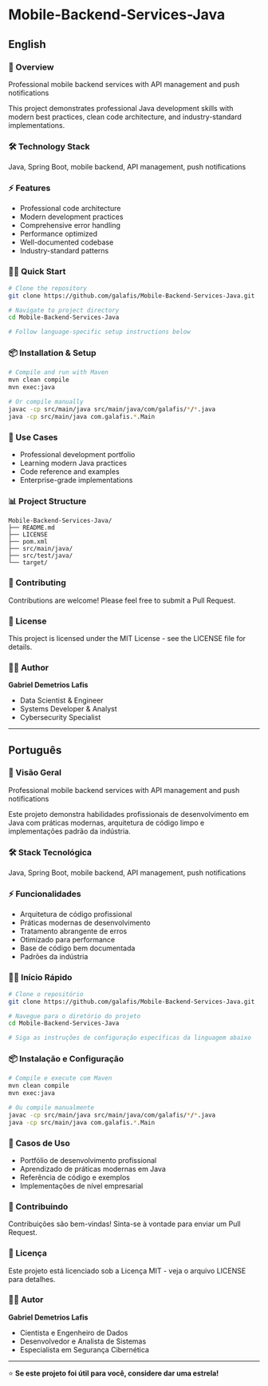 # Mobile-Backend-Services-Java

## English

### 🚀 Overview
Professional mobile backend services with API management and push notifications

This project demonstrates professional Java development skills with modern best practices, clean code architecture, and industry-standard implementations.

### 🛠️ Technology Stack
Java, Spring Boot, mobile backend, API management, push notifications

### ⚡ Features
- Professional code architecture
- Modern development practices
- Comprehensive error handling
- Performance optimized
- Well-documented codebase
- Industry-standard patterns

### 🏃‍♂️ Quick Start

```bash
# Clone the repository
git clone https://github.com/galafis/Mobile-Backend-Services-Java.git

# Navigate to project directory
cd Mobile-Backend-Services-Java

# Follow language-specific setup instructions below
```

### 📦 Installation & Setup

```bash
# Compile and run with Maven
mvn clean compile
mvn exec:java

# Or compile manually
javac -cp src/main/java src/main/java/com/galafis/*/*.java
java -cp src/main/java com.galafis.*.Main
```

### 🎯 Use Cases
- Professional development portfolio
- Learning modern Java practices
- Code reference and examples
- Enterprise-grade implementations

### 📊 Project Structure
```
Mobile-Backend-Services-Java/
├── README.md
├── LICENSE
├── pom.xml
├── src/main/java/
├── src/test/java/
└── target/
```

### 🤝 Contributing
Contributions are welcome! Please feel free to submit a Pull Request.

### 📄 License
This project is licensed under the MIT License - see the LICENSE file for details.

### 👨‍💻 Author
**Gabriel Demetrios Lafis**
- Data Scientist & Engineer
- Systems Developer & Analyst
- Cybersecurity Specialist

---

## Português

### 🚀 Visão Geral
Professional mobile backend services with API management and push notifications

Este projeto demonstra habilidades profissionais de desenvolvimento em Java com práticas modernas, arquitetura de código limpo e implementações padrão da indústria.

### 🛠️ Stack Tecnológica
Java, Spring Boot, mobile backend, API management, push notifications

### ⚡ Funcionalidades
- Arquitetura de código profissional
- Práticas modernas de desenvolvimento
- Tratamento abrangente de erros
- Otimizado para performance
- Base de código bem documentada
- Padrões da indústria

### 🏃‍♂️ Início Rápido

```bash
# Clone o repositório
git clone https://github.com/galafis/Mobile-Backend-Services-Java.git

# Navegue para o diretório do projeto
cd Mobile-Backend-Services-Java

# Siga as instruções de configuração específicas da linguagem abaixo
```

### 📦 Instalação e Configuração

```bash
# Compile e execute com Maven
mvn clean compile
mvn exec:java

# Ou compile manualmente
javac -cp src/main/java src/main/java/com/galafis/*/*.java
java -cp src/main/java com.galafis.*.Main
```

### 🎯 Casos de Uso
- Portfólio de desenvolvimento profissional
- Aprendizado de práticas modernas em Java
- Referência de código e exemplos
- Implementações de nível empresarial

### 🤝 Contribuindo
Contribuições são bem-vindas! Sinta-se à vontade para enviar um Pull Request.

### 📄 Licença
Este projeto está licenciado sob a Licença MIT - veja o arquivo LICENSE para detalhes.

### 👨‍💻 Autor
**Gabriel Demetrios Lafis**
- Cientista e Engenheiro de Dados
- Desenvolvedor e Analista de Sistemas
- Especialista em Segurança Cibernética

---

⭐ **Se este projeto foi útil para você, considere dar uma estrela!**
